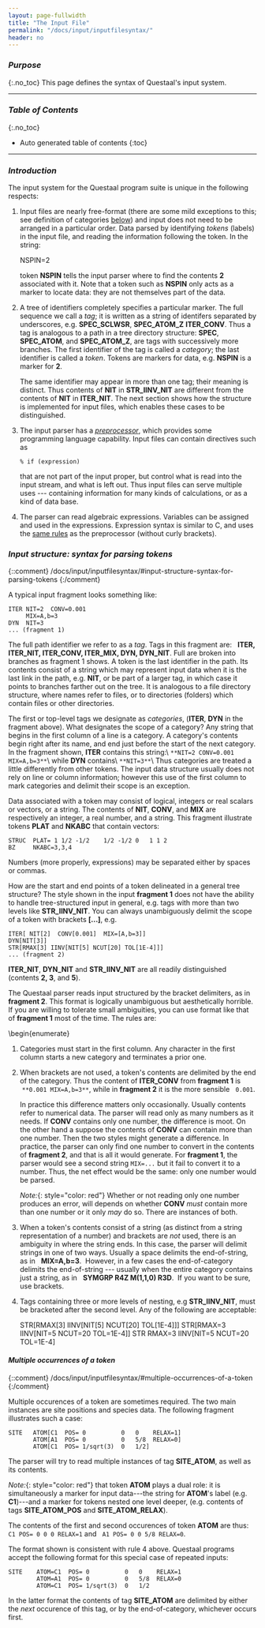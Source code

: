 ```yaml
---
layout: page-fullwidth
title: "The Input File"
permalink: "/docs/input/inputfilesyntax/"
header: no
---
```


### _Purpose_
{:.no_toc}
This page defines the syntax of Questaal's input system.

_____________________________________________________________

### _Table of Contents_
{:.no_toc}
*  Auto generated table of contents
{:toc}  

_____________________________________________________________

### _Introduction_

The input system for the Questaal program suite is unique in the following
respects:

1. Input files are nearly free-format (there are some mild
   exceptions to this; see definition of categories
   [below](/docs/input/inputfilesyntax/#input-structure-syntax-for-parsing-tokens))
   and input does not need to be arranged
   in a particular order.  Data parsed by identifying _tokens_
   (labels) in the input file, and reading the information following the
   token.  In the string:

     
      NSPIN=2

   token **NSPIN** tells the input parser where to find the contents **2**
   associated with it.  Note that a token such as **NSPIN** only acts
   as a marker to locate data: they are not themselves part of the data.

2. A tree of identifiers completely specifies a particular marker.  The
   full sequence we call a _tag_; it is written as a string of
   identifers separated by underscores, e.g. **SPEC\_SCLWSR**,
   **SPEC\_ATOM\_Z**  **ITER\_CONV**.  Thus a tag is analogous to a
   path in a tree directory structure: **SPEC**, **SPEC\_ATOM**,
   and **SPEC\_ATOM\_Z**, are tags with successively more
   branches.  The first identifier of the tag is called a _category_;
   the last identifier is called a _token_.
   Tokens are markers for data, e.g. **NSPIN** is a marker for **2**.

   The same identifier may appear in more than one tag; their meaning is
   distinct.  Thus contents of **NIT** in
   **STR\_IINV\_NIT** are different from the contents of **NIT** in **ITER\_NIT**.  The next section shows
   how the structure is implemented for input files, which enables these
   cases to be distinguished.

3. The input parser has a [_preprocessor_](/docs/input/preprocessor), 
   which provides some programming language capability.  Input files can contain directives such as

   ~~~
   % if (expression)
   ~~~

   that are not part of the input proper, but control what is read into
   the input stream, and what is left out.  Thus input files can serve
   multiple uses --- containing information for many kinds of
   calculations, or as a kind of data base.

4. The parser can read algebraic expressions. Variables can be assigned
   and used in the expressions.  Expression syntax is similar to C, and
   uses the [same rules](/docs/input/preprocessor/#syntax-of-algebraic-expressions)
   as the preprocessor (without curly brackets).


### _Input structure: syntax for parsing tokens_
{::comment}
/docs/input/inputfilesyntax/#input-structure-syntax-for-parsing-tokens
{:/comment}

A typical input fragment looks something like:

	ITER NIT=2  CONV=0.001
	     MIX=A,b=3
	DYN  NIT=3
	... (fragment 1)

The full path identifier we refer to as a _tag_.  Tags in this
fragment are: &nbsp; **ITER, ITER\_NIT, ITER\_CONV, ITER\_MIX, DYN, DYN\_NIT**.
Full are broken into branches as fragment 1 shows.
A token is the last identifier in the path.  Its contents consist of 
a string which may represent input data when it is the last link in
the path, e.g. **NIT**, or be part of a larger tag, in which case it
points to branches farther out on the tree.
It is analogous to a file directory structure, where names refer to
files, or to directories (folders) which contain files or other directories.

The first or top-level tags we designate as
_categories_, (**ITER**, **DYN** in the fragment above). 
What designates the scope of a category?  Any string that begins in the
first column of a line is a category.  A category's contents begin right
after its name, and end just before the start of the next category.
In the fragment shown,
**ITER** contains this string:\\
`**NIT=2 CONV=0.001 MIX=A,b=3**`\\
while **DYN** contains\\
`**NIT=3**`\\
Thus categories are treated a little differently from other tokens.  The
input data structure usually does not rely on line or column information;
however this use of the first column to mark categories and delimit their
scope is an exception.

Data associated with a token may consist of logical, integers or
real scalars or vectors, or a string. The contents of **NIT**,
**CONV**, and **MIX** are respectively an integer, a real number, and
a string.  This fragment illustrate tokens **PLAT** and **NKABC** that
contain vectors:

    STRUC  PLAT= 1 1/2 -1/2    1/2 -1/2 0   1 1 2
    BZ     NKABC=3,3,4

Numbers (more properly, expressions) may be separated either by spaces or
commas.

How are the start and end points of a token delineated
in a general tree structure?  The style shown in the input **fragment 1** does
not have the ability to handle tree-structured input in general, e.g.
tags with more than two levels like **STR\_IINV\_NIT**.  You can
always unambiguously delimit the scope of a token with brackets **[...]**, e.g.

    ITER[ NIT[2]  CONV[0.001]  MIX=[A,b=3]]
    DYN[NIT[3]]
    STR[RMAX[3] IINV[NIT[5] NCUT[20] TOL[1E-4]]]
    ... (fragment 2)

**ITER\_NIT**, **DYN\_NIT** and **STR\_IINV\_NIT** are all readily distinguished (contents **2, 3**, and
**5**).

The Questaal parser reads input structured by the bracket delimiters, as in
**fragment 2**.  This format is logically unambiguous but aesthetically horrible.
If you are willing to tolerate small ambiguities, you can use format like
that of **fragment 1** most of the time.  The rules are:

\begin{enumerate}

1.    Categories must start in the first column.  Any character in the
      first column starts a new category and terminates a prior one.

2.    When brackets are not used, a token's contents are delimited by the
      end of the category.  Thus the content of **ITER\_CONV** from
      **fragment 1** is &nbsp;`**0.001 MIX=A,b=3**`, while in
      **fragment 2** it is the more sensible &nbsp; `0.001`.

      In practice this difference matters only occasionally.  Usually
      contents refer to numerical data. The parser will read only as many
      numbers as it needs.  If **CONV** contains only one number, the
      difference is moot.  On the other hand a suppose the contents of
      **CONV** can contain more than one number.  Then the two styles
      might generate a difference.  In practice, the parser can only find
      one number to convert in the contents of **fragment 2**, and that
      is all it would generate.  For **fragment 1**, the parser would see a second string
      `MIX=...` but it fail to convert it to a number. Thus, the net effect would be the
      same: only one number would be parsed.

      _Note:_{: style="color: red"} Whether or not reading only one
      number produces an error, will depends on whether **CONV**
      _must_ contain more than one number or it only _may_ do
      so.  There are instances of both.

3.    When a token's contents consist of a string (as distinct from a
      string representation of a number) and brackets are _not_ used,
      there is an ambiguity in where the string ends.  In this case, the
      parser will delimit strings in one of two ways.  Usually a space
      delimits the end-of-string, as in &nbsp; **MIX=A,b=3**.&nbsp;
      However, in a few cases the end-of-category delimits the
      end-of-string --- usually when the entire category contains just a
      string, as in &nbsp; **SYMGRP R4Z M(1,1,0) R3D**.&nbsp; If
      you want to be sure, use brackets.

4.    Tags containing three or more levels of nesting, e.g **STR\_IINV\_NIT**,
      must be bracketed after the second level.  Any of the following
      are acceptable:

        STR[RMAX[3] IINV[NIT[5] NCUT[20] TOL[1E-4]]]
        STR[RMAX=3 IINV[NIT=5 NCUT=20 TOL=1E-4]]
        STR RMAX=3 IINV[NIT=5 NCUT=20 TOL=1E-4]

#### _Multiple occurrences of a token_
{::comment}
/docs/input/inputfilesyntax/#multiple-occurrences-of-a-token
{:/comment}

Multiple occurences of a token are sometimes required. The two 
main instances are site positions and species data.  The following fragment
illustrates such a case:

    SITE   ATOM[C1  POS= 0          0   0    RELAX=1]
           ATOM[A1  POS= 0          0   5/8  RELAX=0]
           ATOM[C1  POS= 1/sqrt(3)  0   1/2]

The parser will try to read multiple instances of tag **SITE\_ATOM**, as
well as its contents.

_Note:_{: style="color: red"} that token **ATOM** plays a dual
role: it is simultaneously a marker for input data---the string for
**ATOM**'s label (e.g. **C1**)---and a marker for tokens nested
one level deeper, (e.g. contents of tags **SITE\_ATOM\_POS** and
**SITE\_ATOM\_RELAX**).

The contents of the first and second occurences
of token **ATOM** are thus: &nbsp; `C1 POS= 0 0 0 RELAX=1`
and &nbsp; `A1 POS= 0 0 5/8 RELAX=0`.

The format shown is consistent with rule 4 above.
Questaal programs accept the following format for this special case of repeated inputs:

    SITE    ATOM=C1  POS= 0          0   0    RELAX=1
            ATOM=A1  POS= 0          0   5/8  RELAX=0
            ATOM=C1  POS= 1/sqrt(3)  0   1/2

In the latter format the contents of tag **SITE\_ATOM** are delimited
by either the _next_ occurence of this tag, or by the end-of-category,
whichever occurs first. 



